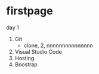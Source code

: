 # firstpage

day 1
1. Git
   - clone, 2, nnnnnnnnnnnnnnn
2. Visual Studio Code
3. Hosting
4. Boostrap
  
